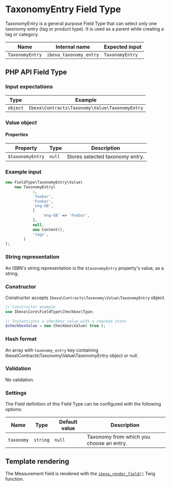 # TaxonomyEntry Field Type

TaxonomyEntry is a general purpose Field Type that can select only one taxonomy entry (tag or product type). 
It is used as a parent while creating a tag or category.

| Name           | Internal name         | Expected input |
|----------------|-----------------------|----------------|
| `TaxonomyEntry`| `ibexa_taxonomy_entry`| `TaxonomyEntry`|

## PHP API Field Type 

### Input expectations

| Type    | Example         |
|---------|-----------------|
| `object` | `Ibexa\Contracts\Taxonomy\Value\TaxonomyEntry`|

### Value object

#### Properties

|Property|Type|Description|
|--------|----|-----------|
|`$taxonomyEntry`|`null`|Stores selected taxonomy entry.|

### Example input

``` php
new FieldType\TaxonomyEntry\Value(
	new TaxonomyEntry(
            1,
            'foobar',
            'Foobar',
            'eng-GB',
            [
                'eng-GB' => 'Foobar',
            ],
            null,
            new Content(),
            'tags',
        )
);
```
### String representation

An ISBN's string representation is the `$taxonomyEntry` property's value, as a string.

### Constructor

Constructor accepts `Ibexa\Contracts\Taxonomy\Value\TaxonomyEntry` object.

``` php
// Constructor example
use Ibexa\Core\FieldType\Checkbox\Type;
 
// Instantiates a checkbox value with a checked state
$checkboxValue = new Checkbox\Value( true );
```

### Hash format

An array with `taxonomy_entry` key containing Ibexa\Contracts\Taxonomy\Value\TaxonomyEntry object or null.

### Validation

No validation.

### Settings

The Field definition of this Field Type can be configured with the following options:

|Name|Type|Default value|Description|
|------|------|------|------|
|`taxonomy`|`string`|`null`|Taxonomy from which you choose an entry.|

## Template rendering

The Measurement field is rendered with the [`ibexa_render_field()`](field_twig_functions.md#ibexa_render_field) Twig function.